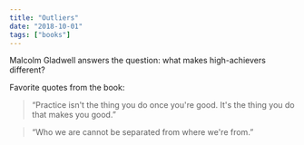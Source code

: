 ```yaml
---
title: "Outliers"
date: "2018-10-01"
tags: ["books"]
---
```


Malcolm Gladwell answers the question: what makes high-achievers different?

Favorite quotes from the book:

> “Practice isn't the thing you do once you're good. It's the thing you do that makes you good.”

> “Who we are cannot be separated from where we're from.”
